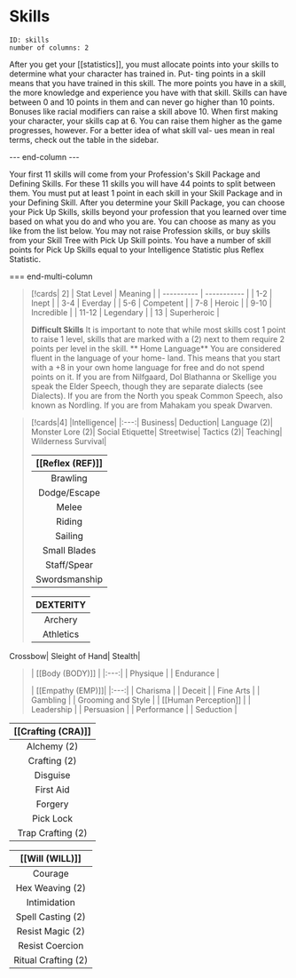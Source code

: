 # Skills
```start-multi-column
ID: skills
number of columns: 2
```
After you get your [[statistics]], you must allocate points into your skills to determine what your character has trained in. Put- ting points in a skill means that you have trained in this skill. The more points you have in a skill, the more knowledge and experience you have with that skill. Skills can have between 0 and 10 points in them and can never go higher than 10 points. Bonuses like racial modifiers can raise a skill above 10. When first making your character, your skills cap at 6. You can raise them higher as the game progresses, however. For a better idea of what skill val- ues mean in real terms, check out the table in the sidebar.

--- end-column ---

Your first 11 skills will come from your Profession's Skill Package and Defining Skills. For these 11 skills you will have 44 points to split between them. You must put at least 1 point in each skill in your Skill Package and in your Defining Skill. After you determine your Skill Package, you can choose your Pick Up Skills, skills beyond your profession that you learned over time based on what you do and who you are. You can choose as many as you like from the list below. You may not raise Profession skills, or buy skills from your Skill Tree with Pick Up Skill points. You have a number of skill points for Pick Up Skills equal to your Intelligence Statistic plus Reflex Statistic. 

=== end-multi-column
>[!cards| 2]
>| Stat Level | Meaning     | 
>| ---------- | ----------- |
>| 1-2        | Inept       |
>| 3-4        | Everday     |
>| 5-6        | Competent   |
>| 7-8        | Heroic      |
>| 9-10       | Incredible  |
>| 11-12      | Legendary   |
>| 13         | Superheroic |
>
>**Difficult Skills**
>It is important to note that while most skills cost 1 point to raise 1 level, skills that are marked with a (2) next to them require 2 points per level in the skill.
>** Home Language**
You are considered fluent in the language of your home- land. This means that you start with a +8 in your own home language for free and do not spend points on it. If you are from Nilfgaard, Dol Blathanna or Skellige you speak the Elder Speech, though they are separate dialects (see Dialects). If you are from the North you speak Common Speech, also known as Nordling. If you are from Mahakam you speak Dwarven.

>[!cards|4]
>|Intelligence|
>|:---:|
>Business|
>Deduction|
>Language (2)|
>Monster Lore (2)|
>Social Etiquette|
>Streetwise|
>Tactics (2)|
>Teaching|
>Wilderness Survival|
>
>| [[Reflex (REF)]]|
>|:---:|
>Brawling|
> Dodge/Escape|
>Melee|
>Riding|
>Sailing|
>Small Blades|
>Staff/Spear|
>Swordsmanship|
>
>|DEXTERITY|
>|:---:|
>Archery|
>Athletics|
Crossbow|
Sleight of Hand|
Stealth|
>
>| [[Body (BODY)]]      |
|:---:|
| Physique  |
| Endurance |
>
>| [[Empathy (EMP)]]|
|:---:|
| Charisma           |
| Deceit             |
| Fine Arts          |
| Gambling           |
| Grooming and Style |
| [[Human Perception]]   |
| Leadership         |
| Persuasion         |
| Performance        |
| Seduction          |
>
| [[Crafting (CRA)]]             |
|:-----------------:|
| Alchemy (2)       |
| Crafting (2)      |
| Disguise          |
| First Aid         |
| Forgery           |
| Pick Lock         |
| Trap Crafting (2) |
>
| [[Will (WILL)]]                |
|:-------------------:|
| Courage             |
| Hex Weaving (2)     |
| Intimidation        |
| Spell Casting (2)   |
| Resist Magic (2)    |
| Resist Coercion     |
| Ritual Crafting (2) |

